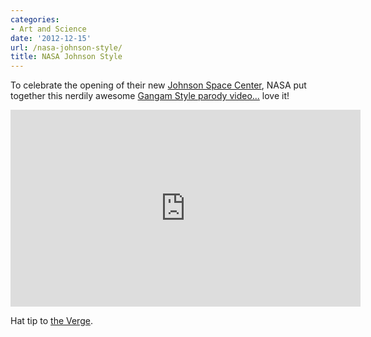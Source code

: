```yaml
---
categories:
- Art and Science
date: '2012-12-15'
url: /nasa-johnson-style/
title: NASA Johnson Style
---
```


To celebrate the opening of their new <a href="http://www.nasa.gov/centers/johnson/home/index.html">Johnson Space Center</a>, NASA put together this nerdily awesome <a href="https://www.youtube.com/watch?v=2Sar5WT76kE">Gangam Style parody video...</a> love it!

<div class="fluid-vids"><iframe width="560" height="315" src="https://www.youtube.com/embed/2Sar5WT76kE?rel=0" frameborder="0" allowfullscreen></iframe></div>

Hat tip to <a href="http://www.theverge.com/2012/12/14/3768868/nasa-johnson-style-parody-gangnam-style">the Verge</a>.